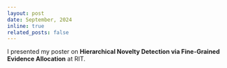 ```yaml
---
layout: post
date: September, 2024
inline: true
related_posts: false
---
```


I presented my poster on <b>Hierarchical Novelty Detection via Fine-Grained Evidence Allocation</b> at RIT.
